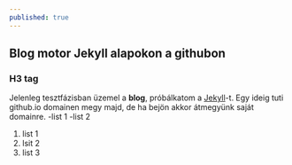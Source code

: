 ```yaml
---
published: true
---
```


## Blog motor Jekyll alapokon a githubon

### H3 tag
Jelenleg tesztfázisban üzemel a **blog**, próbálkatom a [Jekyll](https://jekyllrb.com/)-t. Egy ideig tuti github.io domainen megy majd, de ha bejön akkor átmegyünk saját domainre.
-list 1
-list 2

1. list 1
2. lsit 2
3. list 3
